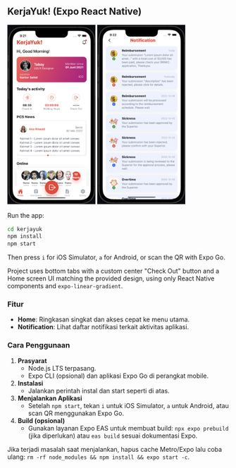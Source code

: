 ## KerjaYuk! (Expo React Native)

<p>
  <img src="./assets/home.png" alt="Home" width="200" />
  <img src="./assets/notification.png" alt="Notification" width="200" />
</p>

Run the app:

```bash
cd kerjayuk
npm install
npm start
```

Then press `i` for iOS Simulator, `a` for Android, or scan the QR with Expo Go.

Project uses bottom tabs with a custom center "Check Out" button and a Home screen UI matching the provided design, using only React Native components and `expo-linear-gradient`.



### Fitur

- **Home**: Ringkasan singkat dan akses cepat ke menu utama.
- **Notification**: Lihat daftar notifikasi terkait aktivitas aplikasi.


### Cara Penggunaan

1. **Prasyarat**
   - Node.js LTS terpasang.
   - Expo CLI (opsional) dan aplikasi Expo Go di perangkat mobile.
2. **Instalasi**
   - Jalankan perintah instal dan start seperti di atas.
3. **Menjalankan Aplikasi**
   - Setelah `npm start`, tekan `i` untuk iOS Simulator, `a` untuk Android, atau scan QR menggunakan Expo Go.
4. **Build (opsional)**
   - Gunakan layanan Expo EAS untuk membuat build: `npx expo prebuild` (jika diperlukan) atau `eas build` sesuai dokumentasi Expo.

Jika terjadi masalah saat menjalankan, hapus cache Metro/Expo lalu coba ulang: `rm -rf node_modules && npm install && expo start -c`.
